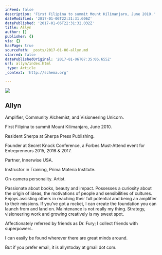 ```yaml
---
inFeed: false
description: 'First Filipina to summit Mount Kilimanjaro, June 2010.'
dateModified: '2017-01-06T22:31:31.606Z'
datePublished: '2017-01-06T22:31:32.032Z'
title: Allyn
author: []
publisher: {}
via: {}
hasPage: true
sourcePath: _posts/2017-01-06-allyn.md
starred: false
datePublishedOriginal: '2017-01-06T07:35:06.655Z'
url: allyn/index.html
_type: Article
_context: 'http://schema.org'

---
```

<article style=""><img src="https://the-grid-user-content.s3-us-west-2.amazonaws.com/561299f6-b025-4cb7-8e30-bd378cfa9263.jpg" /><h1>Allyn</h1><p>Amplifier, Community Alchemist, and Visioneering Unicorn.</p></article>

First Filipina to summit Mount Kilimanjaro, June 2010\.

Resident Sherpa at Sherpa Press Publishing.

Founder at Secret Knock Conference, a Forbes Must-Attend event for Entrepreneurs 2015, 2016 & 2017\.

Partner, Innerwise USA.

Instructor in Training, Prima Materia Institute.

On-camera personality. Artist.

Passionate about books, beauty and impact. Possesses a curiosity about the origin of ideas, the motivations of people and sensibilities of cultures. Enjoys assisting others in reaching their full potential and being an amplifier to their missions. If you've got a rocket, I can create the foundation you can launch from and land on. Maintenance is not really my thing. Strategy, visioneering work and growing creatively is my sweet spot.

Affectionately referred by friends as Dr. Fury; I collect friends with superpowers.

I can easily be found wherever there are great minds around.

But if you prefer email, it is allyntoday at gmail dot com.